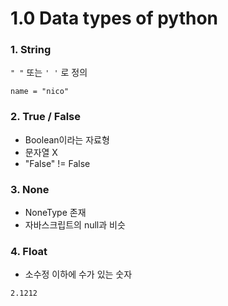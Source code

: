 # 1.0 Data types of python

### 1. String

`" "` 또는 `' '` 로 정의

```
name = "nico"
```

### 2. True / False

-   Boolean이라는 자료형
-   문자열 X
-   "False" != False

### 3. None

-   NoneType 존재
-   자바스크립트의 null과 비슷

### 4. Float

-   소수정 이하에 수가 있는 숫자

```
2.1212
```
